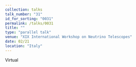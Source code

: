 ```yaml
---
collection: talks
talk_number: "31"
id_for_sorting: "0031"
permalink: /talks/0031
title: "" 
type: "parallel talk"
venue: "XIX International Workshop on Neutrino Telescopes"
date: 02/21
location: "Italy"
---
```


Virtual
